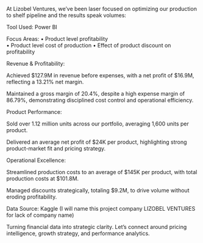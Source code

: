 At Lizobel Ventures, we’ve been laser focused on optimizing our production to shelf pipeline and the results speak volumes:

Tool Used: Power BI 

Focus Areas: 
• Product level profitability  
• Product level cost of production
• Effect of product discount on profitability

Revenue & Profitability:

Achieved $127.9M in revenue before expenses, with a net profit of $16.9M, reflecting a 13.21% net margin.

Maintained a gross margin of 20.4%, despite a high expense margin of 86.79%, demonstrating disciplined cost control and operational efficiency.

Product Performance:

Sold over 1.12 million units across our portfolio, averaging 1,600 units per product.

Delivered an average net profit of $24K per product, highlighting strong product-market fit and pricing strategy.

Operational Excellence:

Streamlined production costs to an average of $145K per product, with total production costs at $101.8M.

Managed discounts strategically, totaling $9.2M, to drive volume without eroding profitability.

Data Source: Kaggle
(I will name this project company LIZOBEL VENTURES for lack of company name)

Turning financial data into strategic clarity. Let’s connect around pricing intelligence, growth strategy, and performance analytics.
